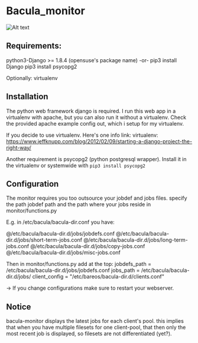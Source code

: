 # Bacula_monitor

![Alt text](http://i.imgur.com/7J1ORCQ.jpg "web-ui")

## Requirements:
python3-Django >= 1.8.4 (opensuse's package name)
 -or-
pip3 install Django
pip3 install psycopg2

Optionally:
virtualenv


## Installation
The python web framework django is required. I run this web app in a virtualenv with 
apache, but you can also run it without a virtualenv. 
Check the provided apache example config out, which i setup for my virtualenv.

If you decide to use virtualenv. Here's one info link:
virtualenv: 
https://www.jeffknupp.com/blog/2012/02/09/starting-a-django-project-the-right-way/

Another requirement is psycopg2 (python postgresql wrapper).
Install it in the virtualenv or systemwide with `pip3 install psycopg2`


## Configuration
The monitor requires you too outsource your jobdef and jobs files.
specify the path jobdef path and the path where your jobs reside in monitor/functions.py

E.g. in  /etc/bacula/bacula-dir.conf you have:

@/etc/bacula/bacula-dir.d/jobs/jobdefs.conf
@/etc/bacula/bacula-dir.d/jobs/short-term-jobs.conf
@/etc/bacula/bacula-dir.d/jobs/long-term-jobs.conf
@/etc/bacula/bacula-dir.d/jobs/copy-jobs.conf
@/etc/bacula/bacula-dir.d/jobs/misc-jobs.conf

Then in monitor/functions.py add at the top:
jobdefs_path = /etc/bacula/bacula-dir.d/jobs/jobdefs.conf
jobs_path = /etc/bacula/bacula-dir.d/jobs/
client_config = "/etc/bareos/bacula-dir.d/clients.conf"



-> If you change configurations make sure to restart your webserver.

## Notice
bacula-monitor displays the latest jobs for each client's pool. this implies that when you have multiple filesets
for one client-pool, that then only the most recent job is displayed, so filesets are not differentiated (yet?).
